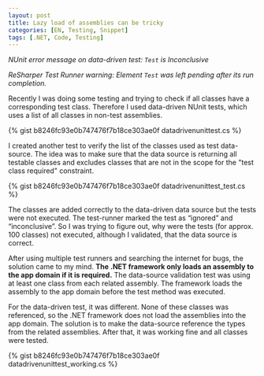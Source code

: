 ```yaml
---
layout: post
title: Lazy load of assemblies can be tricky
categories: [EN, Testing, Snippet]
tags: [.NET, Code, Testing]
---
```


*NUnit error message on data-driven test: `Test` is Inconclusive*

*ReSharper Test Runner warning: Element `Test` was left pending after its run completion.*


Recently I was doing some testing and trying to check if all classes have a corresponding test class. Therefore I used data-driven NUnit tests, which uses 
a list of all classes in non-test assemblies.

{% gist b8246fc93e0b747476f7b18ce303ae0f datadrivenunittest.cs %}

I created another test to verify the list of the classes used as test data-source. The idea was to make sure that the data source is returning all testable classes
and excludes classes that are not in the scope for the "test class required" constraint.

{% gist b8246fc93e0b747476f7b18ce303ae0f datadrivenunittest_test.cs %}

The classes are added correctly to the data-driven data source but the tests were not executed. The test-runner marked the test as “ignored” and “inconclusive”. So I was trying to figure out, why were the tests (for approx. 100 classes) not executed, although I validated, that the data source is correct.

After using multiple test runners and searching the internet for bugs, the solution came to my mind. **The .NET framework only loads an assembly to the app domain if it is required.** The data-source validation test was using at least one class from each related assembly. The framework loads the assembly to the app domain before the test method was executed.

For the data-driven test, it was different. None of these classes was referenced, so the .NET framework does not load the assemblies into the app domain. The solution is to make the data-source reference the types from the related assemblies. After that, it was working fine and all classes were tested.

{% gist b8246fc93e0b747476f7b18ce303ae0f datadrivenunittest_working.cs %}
